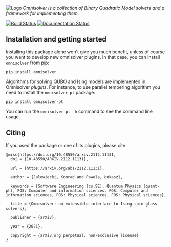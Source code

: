 
![Logo](https://raw.githubusercontent.com/euro-hpc-pl/omnisolver/master/logo.png)
*Omnisolver is a collection of Binary Quadratic Model solvers and a framework for implementing them.*

[![Build Status](https://travis-ci.org/omnisolver/omnisolver.svg?branch=master)](https://travis-ci.org/omnisolver/omnisolver)
[![Documentation Status](https://readthedocs.org/projects/omnisolver/badge/?version=latest)](https://omnisolver.readthedocs.io/en/latest/?badge=latest)



## Installation and getting started

Installing this package alone won't give you much benefit, unless of course you want to develop new omnisolver plugins. In that case, you can install `omnisolver` from pip:

```shell
pip install omnisolver
```

Algorithms for solving QUBO and Ising models are implemented in Omnisolver *plugins*. For instance, to use parallel tempering algorithm you need to install the `omnisolver-pt` package:

```shell
pip install omnisolver-pt
```

You can run the `omnisolver pt -h` command to see the command line usage.

## Citing

If you used the package or one of its plugins, please cite:

```text
@misc{https://doi.org/10.48550/arxiv.2112.11131,
  doi = {10.48550/ARXIV.2112.11131},
  
  url = {https://arxiv.org/abs/2112.11131},
  
  author = {Jałowiecki, Konrad and Pawela, Łukasz},
  
  keywords = {Software Engineering (cs.SE), Quantum Physics (quant-ph), FOS: Computer and information sciences, FOS: Computer and information sciences, FOS: Physical sciences, FOS: Physical sciences},
  
  title = {Omnisolver: an extensible interface to Ising spin glass solvers},
  
  publisher = {arXiv},
  
  year = {2021},
  
  copyright = {arXiv.org perpetual, non-exclusive license}
}
```
